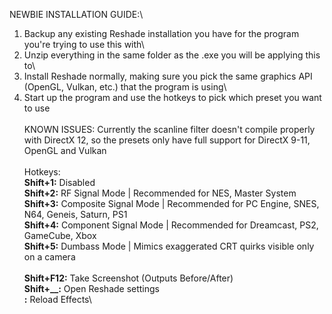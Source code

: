 NEWBIE INSTALLATION GUIDE:\
1. Backup any existing Reshade installation you have for the program you're trying to use this with\
2. Unzip everything in the same folder as the .exe you will be applying this to\
3. Install Reshade normally, making sure you pick the same graphics API (OpenGL, Vulkan, etc.) that the program is using\
4. Start up the program and use the hotkeys to pick which preset you want to use\
\
KNOWN ISSUES: Currently the scanline filter doesn't compile properly with DirectX 12, so the presets only have full support for DirectX 9-11, OpenGL and Vulkan\
\
Hotkeys:\
**Shift+1:** Disabled\
**Shift+2:** RF Signal Mode | Recommended for NES, Master System\
**Shift+3:** Composite Signal Mode | Recommended for PC Engine, SNES, N64, Geneis, Saturn, PS1\
**Shift+4:** Component Signal Mode | Recommended for Dreamcast, PS2, GameCube, Xbox\
**Shift+5:** Dumbass Mode | Mimics exaggerated CRT quirks visible only on a camera\
\
**Shift+F12:** Take Screenshot (Outputs Before/After)\
**Shift+_\_:** Open Reshade settings\
**\:** Reload Effects\
